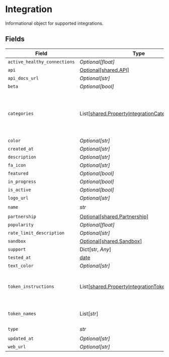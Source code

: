 # Integration

Informational object for supported integrations.


## Fields

| Field                                                                                                            | Type                                                                                                             | Required                                                                                                         | Description                                                                                                      |
| ---------------------------------------------------------------------------------------------------------------- | ---------------------------------------------------------------------------------------------------------------- | ---------------------------------------------------------------------------------------------------------------- | ---------------------------------------------------------------------------------------------------------------- |
| `active_healthy_connections`                                                                                     | *Optional[float]*                                                                                                | :heavy_minus_sign:                                                                                               | N/A                                                                                                              |
| `api`                                                                                                            | [Optional[shared.API]](../../models/shared/api.md)                                                               | :heavy_minus_sign:                                                                                               | N/A                                                                                                              |
| `api_docs_url`                                                                                                   | *Optional[str]*                                                                                                  | :heavy_minus_sign:                                                                                               | N/A                                                                                                              |
| `beta`                                                                                                           | *Optional[bool]*                                                                                                 | :heavy_minus_sign:                                                                                               | N/A                                                                                                              |
| `categories`                                                                                                     | List[[shared.PropertyIntegrationCategories](../../models/shared/propertyintegrationcategories.md)]               | :heavy_check_mark:                                                                                               | The categories of support solutions that this integration has                                                    |
| `color`                                                                                                          | *Optional[str]*                                                                                                  | :heavy_minus_sign:                                                                                               | N/A                                                                                                              |
| `created_at`                                                                                                     | *Optional[str]*                                                                                                  | :heavy_minus_sign:                                                                                               | N/A                                                                                                              |
| `description`                                                                                                    | *Optional[str]*                                                                                                  | :heavy_minus_sign:                                                                                               | N/A                                                                                                              |
| `fa_icon`                                                                                                        | *Optional[str]*                                                                                                  | :heavy_minus_sign:                                                                                               | N/A                                                                                                              |
| `featured`                                                                                                       | *Optional[bool]*                                                                                                 | :heavy_minus_sign:                                                                                               | N/A                                                                                                              |
| `in_progress`                                                                                                    | *Optional[bool]*                                                                                                 | :heavy_minus_sign:                                                                                               | N/A                                                                                                              |
| `is_active`                                                                                                      | *Optional[bool]*                                                                                                 | :heavy_minus_sign:                                                                                               | N/A                                                                                                              |
| `logo_url`                                                                                                       | *Optional[str]*                                                                                                  | :heavy_minus_sign:                                                                                               | N/A                                                                                                              |
| `name`                                                                                                           | *str*                                                                                                            | :heavy_check_mark:                                                                                               | N/A                                                                                                              |
| `partnership`                                                                                                    | [Optional[shared.Partnership]](../../models/shared/partnership.md)                                               | :heavy_minus_sign:                                                                                               | N/A                                                                                                              |
| `popularity`                                                                                                     | *Optional[float]*                                                                                                | :heavy_minus_sign:                                                                                               | N/A                                                                                                              |
| `rate_limit_description`                                                                                         | *Optional[str]*                                                                                                  | :heavy_minus_sign:                                                                                               | N/A                                                                                                              |
| `sandbox`                                                                                                        | [Optional[shared.Sandbox]](../../models/shared/sandbox.md)                                                       | :heavy_minus_sign:                                                                                               | N/A                                                                                                              |
| `support`                                                                                                        | Dict[str, *Any*]                                                                                                 | :heavy_minus_sign:                                                                                               | N/A                                                                                                              |
| `tested_at`                                                                                                      | [date](https://docs.python.org/3/library/datetime.html#date-objects)                                             | :heavy_minus_sign:                                                                                               | N/A                                                                                                              |
| `text_color`                                                                                                     | *Optional[str]*                                                                                                  | :heavy_minus_sign:                                                                                               | N/A                                                                                                              |
| `token_instructions`                                                                                             | List[[shared.PropertyIntegrationTokenInstructions](../../models/shared/propertyintegrationtokeninstructions.md)] | :heavy_minus_sign:                                                                                               | instructions for the user on how to find the token/key                                                           |
| `token_names`                                                                                                    | List[*str*]                                                                                                      | :heavy_minus_sign:                                                                                               | if auth_types = 'token'                                                                                          |
| `type`                                                                                                           | *str*                                                                                                            | :heavy_check_mark:                                                                                               | N/A                                                                                                              |
| `updated_at`                                                                                                     | *Optional[str]*                                                                                                  | :heavy_minus_sign:                                                                                               | N/A                                                                                                              |
| `web_url`                                                                                                        | *Optional[str]*                                                                                                  | :heavy_minus_sign:                                                                                               | N/A                                                                                                              |